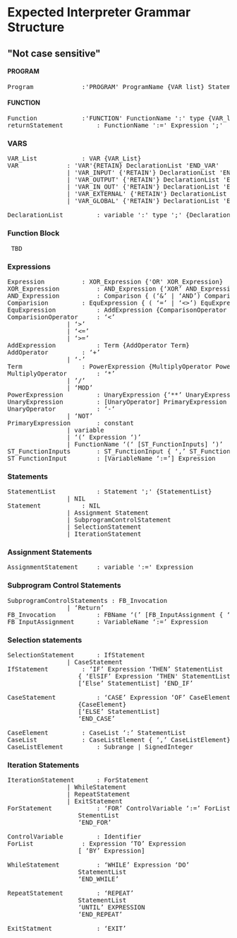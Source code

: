 #  Expected Interpreter Grammar Structure
## "Not case sensitive"


#### PROGRAM 
<pre>
Program				:'PROGRAM' ProgramName {VAR_list} StatementList 'END_PROGRAM'
</pre>


#### FUNCTION
<pre>
Function			:'FUNCTION' FunctionName ':' type {VAR_list} StatementList returnStatement 'END_FUNCTION'
returnStatement			: FunctionName ':=' Expression ';'
</pre>



### VARS
<pre>
VAR_List			: VAR {VAR_List} 
VAR				: 'VAR'{RETAIN} DeclarationList 'END_VAR'
				| 'VAR_INPUT' {'RETAIN'} DeclarationList 'END_VAR'
				| 'VAR_OUTPUT' {'RETAIN'} DeclarationList 'END_VAR'
				| 'VAR_IN_OUT' {'RETAIN'} DeclarationList 'END_VAR'
				| 'VAR_EXTERNAL' {'RETAIN'} DeclarationList 'END_VAR'
				| 'VAR_GLOBAL' {'RETAIN'} DeclarationList 'END_VAR'
				
DeclarationList			: variable ':' type ';' {DeclarationList}
</pre>	


### Function Block
<pre> TBD
</pre>


### Expressions
<pre>
Expression			: XOR_Expression {'OR' XOR_Expression}
XOR_Expression			: AND_Expression {‘XOR’ AND_Expression}
AND_Expression			: Comparison { (‘&’ | ‘AND’) Comparison}
Comparision			: EquExpression { ( ‘=’ | ‘<>’) EquExpression}
EquExpression			: AddExpression {ComparisonOperator AddExpression}
ComparisionOperator		: ‘<’
				| ‘>’
				| ‘<=’
				| ‘>=’
AddExpression			: Term {AddOperator Term}
AddOperator			: ‘+’
				| ‘-’
Term				: PowerExpression {MultiplyOperator PowerExpresion}
MultiplyOperator		: ‘*’
				| ’/’
				| ‘MOD’
PowerExpression			: UnaryExpression {‘**’ UnaryExpression}
UnaryExpression			: [UnaryOperator] PrimaryExpression
UnaryOperator			: ‘-‘
				| ‘NOT’
PrimaryExpression		: constant
				| variable
				| ‘(‘ Expression ‘)’
				| FunctionName ‘(‘ [ST_FunctionInputs] ‘)’
ST_FunctionInputs		: ST_FunctionInput { ‘,’ ST_FunctionInput}
ST_FunctionInput		: [VariableName ‘:=’] Expression
</pre>

### Statements
<pre>
StatementList			: Statement ';' {StatementList}
				| NIL
Statement			: NIL
				| Assignment Statement
				| SubprogramControlStatement
				| SelectionStatement
				| IterationStatement
</pre>


### Assignment Statements
<pre>
AssignmentStatement		: variable ':=' Expression
</pre>


### Subprogram Control Statements
<pre>
SubprogramControlStatements	: FB_Invocation
				| ‘Return’
FB_Invocation			: FBName ‘(’ [FB_InputAssignment { ‘,’ FB_InputAssignent}] ‘)’
FB_InputAssignment		: VariableName ‘:=’ Expression
</pre>


### Selection statements
<pre>
SelectionStatement		: IfStatement
				| CaseStatement
IfStatement			: ‘IF’ Expression ‘THEN’ StatementList 
				   { ‘ElSIF’ Expression ‘THEN' StatementList } 
				   [‘Else’ StatementList] ‘END_IF’

CaseStatement			: ‘CASE’ Expression ‘OF’ CaseElement
				   {CaseElement}
				   [‘ELSE’ StatementList]
				   ‘END_CASE’

CaseElement			: CaseList ‘:’ StatementList
CaseList			: CaseListElement { ‘,’ CaseListElement}
CaseListElement			: Subrange | SignedInteger
</pre>


### Iteration Statements
<pre>
IterationStatement		: ForStatement
				| WhileStatement
				| RepeatStatement
				| ExitStatement
ForStatement			: ‘FOR’ ControlVariable ‘:=’ ForList ‘DO’
				   StementList
				   ‘END_FOR’

ControlVariable			: Identifier
ForList				: Expression ‘TO’ Expression
				   [ ‘BY’ Expression]

WhileStatement			: ‘WHILE’ Expression ‘DO’
				   StatementList
				   ‘END_WHILE’

RepeatStatement			: ‘REPEAT’
				   StatementList
				   ‘UNTIL’ EXPRESSION
				   ‘END_REPEAT’

ExitStatment			: ‘EXIT’
</pre>
